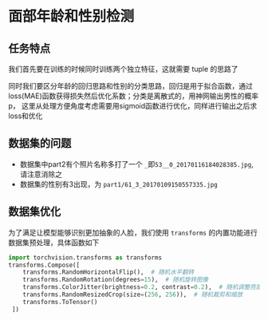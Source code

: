# 面部年龄和性别检测

## 任务特点

我们首先要在训练的时候同时训练两个独立特征，这就需要 tuple 的思路了

同时我们要区分年龄的回归思路和性别的分类思路，回归是用于拟合函数，通过loss(MAE)函数获得损失然后优化系数；分类是离散式的，用神网输出男性的概率p，
这里从处理方便角度考虑需要用sigmoid函数进行优化，同样进行输出之后求loss和优化

## 数据集的问题

- 数据集中part2有个照片名称多打了一个 `_`即`53__0_20170116184028385.jpg`, 请注意消除之
- 数据集的性别有3出现，为 `part1/61_3_20170109150557335.jpg`

## 数据集优化

为了满足让模型能够识别更加抽象的人脸，我们使用 `transforms` 的内置功能进行数据集预处理，具体函数如下

```python
import torchvision.transforms as transforms
transforms.Compose([ 
    transforms.RandomHorizontalFlip(),  # 随机水平翻转
    transforms.RandomRotation(degrees=15),  # 随机旋转图像
    transforms.ColorJitter(brightness=0.2, contrast=0.2),  # 随机调整亮度和对比度
    transforms.RandomResizedCrop(size=(256, 256)),  # 随机裁剪和缩放
    transforms.ToTensor()
 ])

```